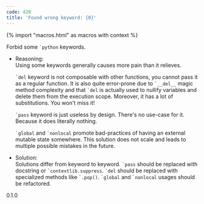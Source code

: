 ```yaml
---
code: 420
title: 'Found wrong keyword: {0}'
---
```


{% import "macros.html" as macros with context %}

Forbid some `` `python `` keywords.

  - Reasoning:  
    Using some keywords generally causes more pain than it relieves.
    
    `` `del `` keyword is not composable with other functions, you
    cannot pass it as a regular function. It is also quite error-prone
    due to `` `__del__ `` magic method complexity and that `` `del `` is
    actually used to nullify variables and delete them from the
    execution scope. Moreover, it has a lot of substitutions. You won't
    miss it\!
    
    `` `pass `` keyword is just useless by design. There's no use-case
    for it. Because it does literally nothing.
    
    `` `global `` and `` `nonlocal `` promote bad-practices of having an
    external mutable state somewhere. This solution does not scale and
    leads to multiple possible mistakes in the future.

  - Solution:  
    Solutions differ from keyword to keyword. `` `pass `` should be
    replaced with docstring or `` `contextlib.suppress ``. `` `del ``
    should be replaced with specialized methods like `` `.pop() ``.
    `` `global `` and `` `nonlocal `` usages should be refactored.

<div class="versionadded">

0.1.0

</div>